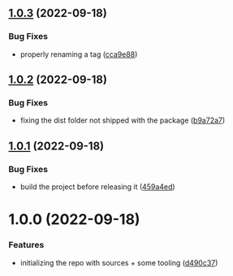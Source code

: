 ## [1.0.3](https://github.com/carere/auth0-solidjs/compare/v1.0.2...v1.0.3) (2022-09-18)


### Bug Fixes

* properly renaming a tag ([cca9e88](https://github.com/carere/auth0-solidjs/commit/cca9e889ed971043faa31714e510d00cfcafa442))

## [1.0.2](https://github.com/carere/auth0-solidjs/compare/v1.0.1...v1.0.2) (2022-09-18)


### Bug Fixes

* fixing the dist folder not shipped with the package ([b9a72a7](https://github.com/carere/auth0-solidjs/commit/b9a72a7665c83090c06d7b798fc07458369eeb56))

## [1.0.1](https://github.com/carere/auth0-solidjs/compare/v1.0.0...v1.0.1) (2022-09-18)


### Bug Fixes

* build the project before releasing it ([459a4ed](https://github.com/carere/auth0-solidjs/commit/459a4eddf179a33f13c24fcb6b91c463268627ca))

# 1.0.0 (2022-09-18)


### Features

* initializing the repo with sources + some tooling ([d490c37](https://github.com/carere/auth0-solidjs/commit/d490c3742157ae2fb8059327ae510d6b5b09ec5a))
